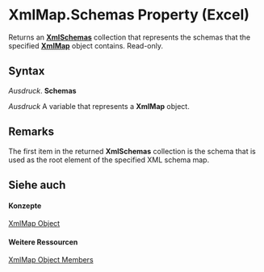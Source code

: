 
# XmlMap.Schemas Property (Excel)

 Returns an **[XmlSchemas](1e6a4371-7163-572d-b435-7dc9a2865338.md)** collection that represents the schemas that the specified **[XmlMap](39b0823f-0068-d8df-e4e1-ca62b55d58f5.md)** object contains. Read-only.


## Syntax

 _Ausdruck_. **Schemas**

 _Ausdruck_ A variable that represents a **XmlMap** object.


## Remarks

The first item in the returned  **XmlSchemas** collection is the schema that is used as the root element of the specified XML schema map.


## Siehe auch


#### Konzepte


[XmlMap Object](39b0823f-0068-d8df-e4e1-ca62b55d58f5.md)
#### Weitere Ressourcen


[XmlMap Object Members](http://msdn.microsoft.com/library/b6654149-ac1b-d570-0722-b49bf58f2a53%28Office.15%29.aspx)